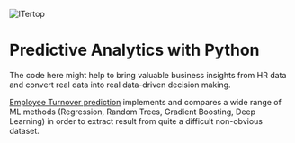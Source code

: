 ![ITertop](http://www.itertop.com/assets/img/iterlogo/logo-itertop-appletouch.png)
# Predictive Analytics with Python #

The code here might help to bring valuable business insights from HR data and convert real data into real data-driven decision making.

[Employee Turnover prediction](https://github.com/itertop/HR-Analytics/blob/master/Employee%20Turnover%20Prediction.ipynb) implements and compares a wide range of ML methods (Regression, Random Trees, Gradient Boosting, Deep Learning) in order to extract result from quite a difficult non-obvious dataset.
